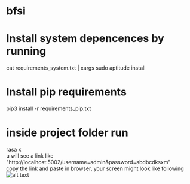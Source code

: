 # bfsi
# Install system depencences by running
cat requirements_system.txt | xargs sudo aptitude install
# Install pip requirements
pip3 install -r requirements_pip.txt
# inside project folder run
rasa x <br />
u will see a link like "http://localhost:5002/username=admin&password=abdbcdksxm" <br />
copy the link and paste in browser, your screen might look like following <br />
![alt text](https://github.com/Manikandan25/bfsi/blob/master/image.jpg?raw=true)